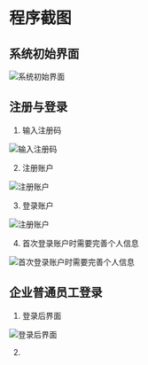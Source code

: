 # 程序截图

## 系统初始界面

![系统初始界面](https://github.com/Lingggao/EMS/blob/master/ProgramScreenshot%20(%E7%A8%8B%E5%BA%8F%E6%88%AA%E5%9B%BE)/%E5%AD%98%E6%94%BE%E6%88%AA%E5%9B%BE%E7%94%A8%E7%9A%84%E6%96%87%E4%BB%B6%E5%A4%B9/%E5%88%9D%E5%A7%8B%E7%95%8C%E9%9D%A2.png?raw=true)

## 注册与登录

1. 输入注册码

![输入注册码](https://github.com/Lingggao/EMS/blob/master/ProgramScreenshot%20(%E7%A8%8B%E5%BA%8F%E6%88%AA%E5%9B%BE)/%E5%AD%98%E6%94%BE%E6%88%AA%E5%9B%BE%E7%94%A8%E7%9A%84%E6%96%87%E4%BB%B6%E5%A4%B9/%E8%BE%93%E5%85%A5%E6%B3%A8%E5%86%8C%E7%A0%81%E7%95%8C%E9%9D%A2.png?raw=true)

2. 注册账户

![注册账户](https://github.com/Lingggao/EMS/blob/master/ProgramScreenshot%20(%E7%A8%8B%E5%BA%8F%E6%88%AA%E5%9B%BE)/%E5%AD%98%E6%94%BE%E6%88%AA%E5%9B%BE%E7%94%A8%E7%9A%84%E6%96%87%E4%BB%B6%E5%A4%B9/%E6%B3%A8%E5%86%8C%E7%95%8C%E9%9D%A2.png?raw=true)

3. 登录账户

![注册账户](https://github.com/Lingggao/EMS/blob/master/ProgramScreenshot%20(%E7%A8%8B%E5%BA%8F%E6%88%AA%E5%9B%BE)/%E5%AD%98%E6%94%BE%E6%88%AA%E5%9B%BE%E7%94%A8%E7%9A%84%E6%96%87%E4%BB%B6%E5%A4%B9/%E6%B3%A8%E5%86%8C%E7%95%8C%E9%9D%A2.png?raw=true)

4. 首次登录账户时需要完善个人信息

![首次登录账户时需要完善个人信息](https://github.com/Lingggao/EMS/blob/master/ProgramScreenshot%20(%E7%A8%8B%E5%BA%8F%E6%88%AA%E5%9B%BE)/%E5%AD%98%E6%94%BE%E6%88%AA%E5%9B%BE%E7%94%A8%E7%9A%84%E6%96%87%E4%BB%B6%E5%A4%B9/%E7%AC%AC%E4%B8%80%E6%AC%A1%E7%99%BB%E5%BD%95%E8%B4%A6%E6%88%B7.png?raw=true)

## 企业普通员工登录

1. 登录后界面

![登录后界面](https://github.com/Lingggao/EMS/blob/master/ProgramScreenshot%20(%E7%A8%8B%E5%BA%8F%E6%88%AA%E5%9B%BE)/%E5%AD%98%E6%94%BE%E6%88%AA%E5%9B%BE%E7%94%A8%E7%9A%84%E6%96%87%E4%BB%B6%E5%A4%B9/%E6%99%AE%E9%80%9A%E5%91%98%E5%B7%A5%E7%99%BB%E5%BD%95%E5%90%8E%E7%95%8C%E9%9D%A2.png?raw=true)

2. 
